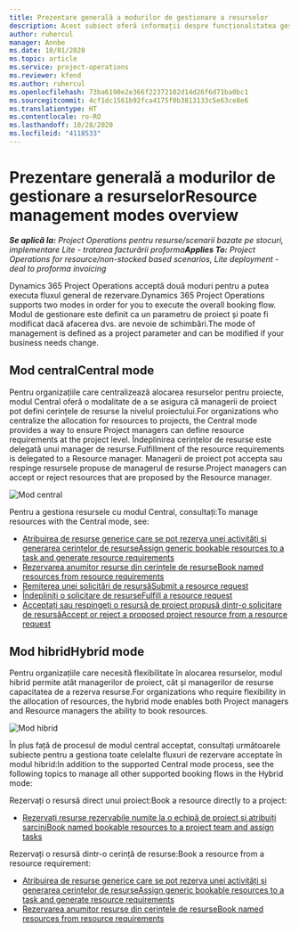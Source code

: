 ```yaml
---
title: Prezentare generală a modurilor de gestionare a resurselor
description: Acest subiect oferă informații despre funcționalitatea gestionării resurselor în Dynamics 365 Project Operations.
author: ruhercul
manager: Annbe
ms.date: 10/01/2020
ms.topic: article
ms.service: project-operations
ms.reviewer: kfend
ms.author: ruhercul
ms.openlocfilehash: 73ba6190e2e366f22372102d14d26f6d71ba0bc1
ms.sourcegitcommit: 4cf1dc1561b92fca4175f0b3813133c5e63ce8e6
ms.translationtype: HT
ms.contentlocale: ro-RO
ms.lasthandoff: 10/28/2020
ms.locfileid: "4118533"
---
```

# <a name="resource-management-modes-overview"></a><span data-ttu-id="8467e-103">Prezentare generală a modurilor de gestionare a resurselor</span><span class="sxs-lookup"><span data-stu-id="8467e-103">Resource management modes overview</span></span>

<span data-ttu-id="8467e-104">_**Se aplică la:** Project Operations pentru resurse/scenarii bazate pe stocuri, implementare Lite - tratarea facturării proforma_</span><span class="sxs-lookup"><span data-stu-id="8467e-104">_**Applies To:** Project Operations for resource/non-stocked based scenarios, Lite deployment - deal to proforma invoicing_</span></span>


<span data-ttu-id="8467e-105">Dynamics 365 Project Operations acceptă două moduri pentru a putea executa fluxul general de rezervare.</span><span class="sxs-lookup"><span data-stu-id="8467e-105">Dynamics 365 Project Operations supports two modes in order for you to execute the overall booking flow.</span></span> <span data-ttu-id="8467e-106">Modul de gestionare este definit ca un parametru de proiect și poate fi modificat dacă afacerea dvs. are nevoie de schimbări.</span><span class="sxs-lookup"><span data-stu-id="8467e-106">The mode of management is defined as a project parameter and can be modified if your business needs change.</span></span>    

## <a name="central-mode"></a><span data-ttu-id="8467e-107">Mod central</span><span class="sxs-lookup"><span data-stu-id="8467e-107">Central mode</span></span>
<span data-ttu-id="8467e-108">Pentru organizațiile care centralizează alocarea resurselor pentru proiecte, modul Central oferă o modalitate de a se asigura că managerii de proiect pot defini cerințele de resurse la nivelul proiectului.</span><span class="sxs-lookup"><span data-stu-id="8467e-108">For organizations who centralize the allocation for resources to projects, the Central mode provides a way to ensure Project managers can define resource requirements at the project level.</span></span> <span data-ttu-id="8467e-109">Îndeplinirea cerințelor de resurse este delegată unui manager de resurse.</span><span class="sxs-lookup"><span data-stu-id="8467e-109">Fulfillment of the resource requirements is delegated to a Resource manager.</span></span> <span data-ttu-id="8467e-110">Managerii de proiect pot accepta sau respinge resursele propuse de managerul de resurse.</span><span class="sxs-lookup"><span data-stu-id="8467e-110">Project managers can accept or reject resources that are proposed by the Resource manager.</span></span>

![Mod central](./media/resource-management-central.png)

<span data-ttu-id="8467e-112">Pentru a gestiona resursele cu modul Central, consultați:</span><span class="sxs-lookup"><span data-stu-id="8467e-112">To manage resources with the Central mode, see:</span></span>

- [<span data-ttu-id="8467e-113">Atribuirea de resurse generice care se pot rezerva unei activități și generarea cerințelor de resurse</span><span class="sxs-lookup"><span data-stu-id="8467e-113">Assign generic bookable resources to a task and generate resource requirements</span></span>](https://docs.microsoft.com/dynamics365/project-service/assign-generic-bookable-resource)
- [<span data-ttu-id="8467e-114">Rezervarea anumitor resurse din cerințele de resurse</span><span class="sxs-lookup"><span data-stu-id="8467e-114">Book named resources from resource requirements</span></span>](https://docs.microsoft.com/dynamics365/project-service/book-named-resource)
- [<span data-ttu-id="8467e-115">Remiterea unei solicitări de resursă</span><span class="sxs-lookup"><span data-stu-id="8467e-115">Submit a resource request</span></span>](https://docs.microsoft.com/dynamics365/project-service/submit-resource-request)
- [<span data-ttu-id="8467e-116">Îndepliniți o solicitare de resurse</span><span class="sxs-lookup"><span data-stu-id="8467e-116">Fulfill a resource request</span></span>](https://docs.microsoft.com/dynamics365/project-service/resource-management-fulfill-requests)
- [<span data-ttu-id="8467e-117">Acceptați sau respingeți o resursă de proiect propusă dintr-o solicitare de resursă</span><span class="sxs-lookup"><span data-stu-id="8467e-117">Accept or reject a proposed project resource from a resource request</span></span>](https://docs.microsoft.com/dynamics365/project-service/accept-reject-proposed-resource)

## <a name="hybrid-mode"></a><span data-ttu-id="8467e-118">Mod hibrid</span><span class="sxs-lookup"><span data-stu-id="8467e-118">Hybrid mode</span></span>
<span data-ttu-id="8467e-119">Pentru organizațiile care necesită flexibilitate în alocarea resurselor, modul hibrid permite atât managerilor de proiect, cât și managerilor de resurse capacitatea de a rezerva resurse.</span><span class="sxs-lookup"><span data-stu-id="8467e-119">For organizations who require flexibility in the allocation of resources, the hybrid mode enables both Project managers and Resource managers the ability to book resources.</span></span>

![Mod hibrid](./media/resource-management-hybrid.png)

<span data-ttu-id="8467e-121">În plus față de procesul de modul central acceptat, consultați următoarele subiecte pentru a gestiona toate celelalte fluxuri de rezervare acceptate în modul hibrid:</span><span class="sxs-lookup"><span data-stu-id="8467e-121">In addition to the supported Central mode process, see the following topics to manage all other supported booking flows in the Hybrid mode:</span></span>

<span data-ttu-id="8467e-122">Rezervați o resursă direct unui proiect:</span><span class="sxs-lookup"><span data-stu-id="8467e-122">Book a resource directly to a project:</span></span>
- [<span data-ttu-id="8467e-123">Rezervați resurse rezervabile numite la o echipă de proiect și atribuiți sarcini</span><span class="sxs-lookup"><span data-stu-id="8467e-123">Book named bookable resources to a project team and assign tasks</span></span>](https://docs.microsoft.com/dynamics365/project-service/assign-named-bookable-resource)

<span data-ttu-id="8467e-124">Rezervați o resursă dintr-o cerință de resurse:</span><span class="sxs-lookup"><span data-stu-id="8467e-124">Book a resource from a resource requirement:</span></span>
- [<span data-ttu-id="8467e-125">Atribuirea de resurse generice care se pot rezerva unei activități și generarea cerințelor de resurse</span><span class="sxs-lookup"><span data-stu-id="8467e-125">Assign generic bookable resources to a task and generate resource requirements</span></span>](https://docs.microsoft.com/dynamics365/project-service/assign-generic-bookable-resource)
- [<span data-ttu-id="8467e-126">Rezervarea anumitor resurse din cerințele de resurse</span><span class="sxs-lookup"><span data-stu-id="8467e-126">Book named resources from resource requirements</span></span>](https://docs.microsoft.com/dynamics365/project-service/book-named-resource)
